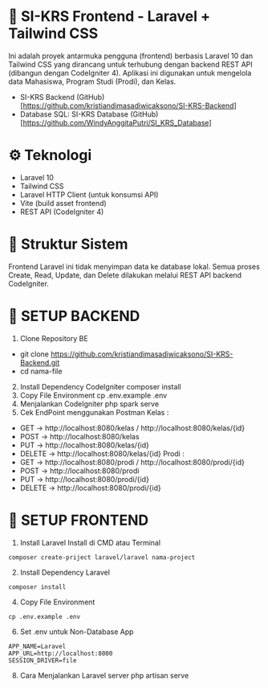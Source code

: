 # 🚀 SI-KRS Frontend - Laravel + Tailwind CSS
Ini adalah proyek antarmuka pengguna (frontend) berbasis Laravel 10 dan Tailwind CSS yang dirancang untuk terhubung dengan backend REST API (dibangun dengan CodeIgniter 4). Aplikasi ini digunakan untuk mengelola data Mahasiswa, Program Studi (Prodi), dan Kelas.

- SI-KRS Backend (GitHub)[https://github.com/kristiandimasadiwicaksono/SI-KRS-Backend]
- Database SQL: SI-KRS Database (GitHub)[https://github.com/WindyAnggitaPutri/SI_KRS_Database]

# ⚙ Teknologi
- Laravel 10
- Tailwind CSS
- Laravel HTTP Client (untuk konsumsi API)
- Vite (build asset frontend)
- REST API (CodeIgniter 4)

# 🧩 Struktur Sistem
Frontend Laravel ini tidak menyimpan data ke database lokal. Semua proses Create, Read, Update, dan Delete dilakukan melalui REST API backend CodeIgniter.

# 🚀 SETUP BACKEND
1. Clone Repository BE
- git clone https://github.com/kristiandimasadiwicaksono/SI-KRS-Backend.git
- cd nama-file
2. Install Dependency CodeIgniter
composer install
3. Copy File Environment
cp .env.example .env
4. Menjalankan CodeIgniter
php spark serve
5. Cek EndPoint menggunakan Postman
Kelas :
- GET → http://localhost:8080/kelas / http://localhost:8080/kelas/{id}
- POST → http://localhost:8080/kelas
- PUT → http://localhost:8080/kelas/{id}
- DELETE → http://localhost:8080/kelas/{id}
Prodi :
- GET → http://localhost:8080/prodi / http://localhost:8080/prodi/{id}
- POST → http://localhost:8080/prodi
- PUT → http://localhost:8080/prodi/{id}
- DELETE → http://localhost:8080/prodi/{id}

# 🚀 SETUP FRONTEND
1. Install Laravel
Install di CMD atau Terminal
```
composer create-priject laravel/laravel nama-project
```

2. Install Dependency Laravel
```
composer install
```
4. Copy File Environment
```
cp .env.example .env
```
6. Set .env untuk Non-Database App
```
APP_NAME=Laravel
APP_URL=http://localhost:8000
SESSION_DRIVER=file
```

8. Cara Menjalankan Laravel server
php artisan serve
